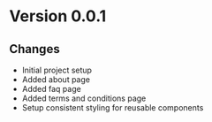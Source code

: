 # Version 0.0.1
## Changes
- Initial project setup
- Added about page
- Added faq page
- Added terms and conditions page
- Setup consistent styling for reusable components

